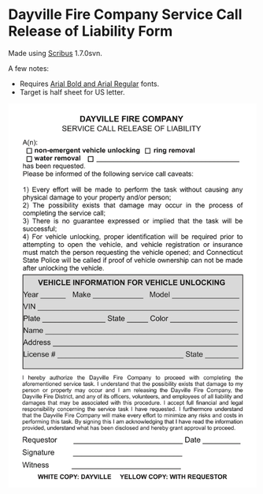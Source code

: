 # Dayville Fire Company Service Call Release of Liability Form

Made using [Scribus](https://www.scribus.net/) 1.7.0svn.

A few notes:

* Requires [Arial Bold and Arial Regular](https://www.cufonfonts.com/font/arial) fonts.
* Target is half sheet for US letter.

![Release of Liability Form](service-call.png)


